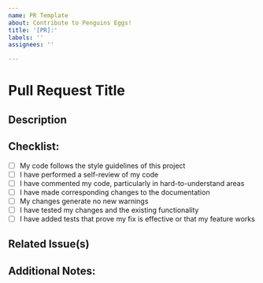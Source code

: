 ```yaml
---
name: PR Template
about: Contribute to Penguins Eggs!
title: '[PR]:'
labels: '' 
assignees: ''

---
```


# Pull Request Title
<!-- Provide a general summary of your changes in the title above. -->

## Description
<!-- Please include a summary of the change and which issue is fixed. -->

## Checklist:
- [ ] My code follows the style guidelines of this project
- [ ] I have performed a self-review of my code
- [ ] I have commented my code, particularly in hard-to-understand areas
- [ ] I have made corresponding changes to the documentation
- [ ] My changes generate no new warnings
- [ ] I have tested my changes and the existing functionality
- [ ] I have added tests that prove my fix is effective or that my feature works

## Related Issue(s)
<!-- Link to the issue this PR addresses, if applicable -->

## Additional Notes:
<!-- Provide any additional context about the change, potential impacts, or things to consider for the reviewer -->
